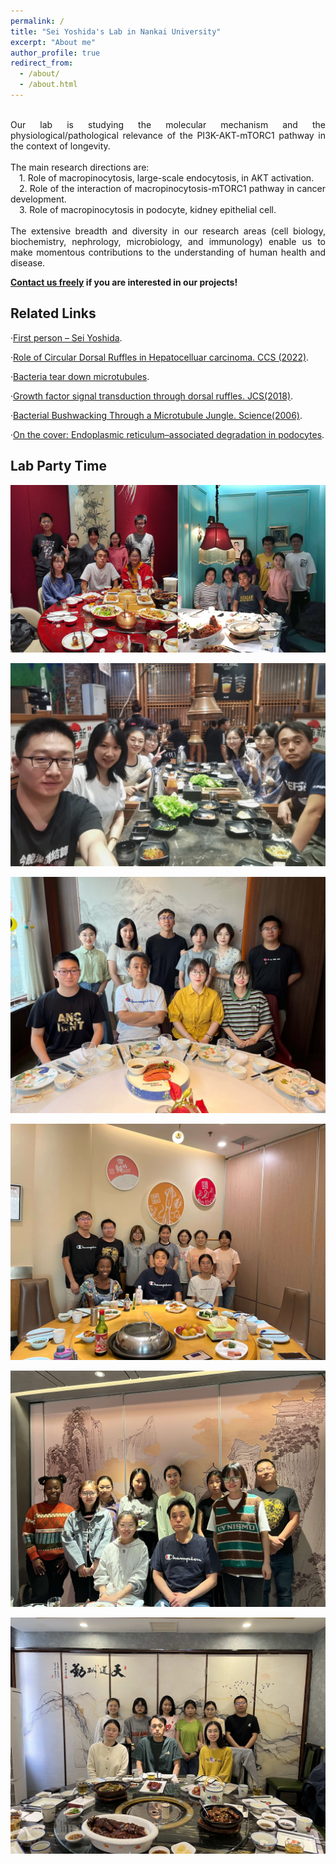 ```yaml
---
permalink: /
title: "Sei Yoshida's Lab in Nankai University"
excerpt: "About me"
author_profile: true
redirect_from: 
  - /about/
  - /about.html
---
```


<html>
<head>
<meta charset="utf-8"> 
<title>about</title> 
<style>
p.main {text-align:justify; width="550px";}
</style>
</head>
<body>
<p class="main"><br/>Our lab is studying the molecular mechanism and the physiological/pathological relevance of the PI3K-AKT-mTORC1 pathway in the context of longevity.<br/>
  <br/>The main research directions are:<br/>
&emsp;1. Role of macropinocytosis, large-scale endocytosis, in AKT activation.<br/>
&emsp;2. Role of the interaction of macropinocytosis-mTORC1 pathway in cancer development.<br/>
&emsp;3. Role of macropinocytosis in podocyte, kidney epithelial cell.<br/>
<br/>The extensive breadth and diversity in our research areas (cell biology, biochemistry, nephrology, microbiology, and immunology) enable us to make momentous contributions to the understanding of human health and disease.<br/></p>
</body>
</html>

**[Contact us freely](https://seiyoshida-lab.github.io/joinus/)  if you are interested in our projects!**

Related Links
------
·[First person – Sei Yoshida](https://jcs.biologists.org/content/131/22/jcs226373).

·[Role of Circular Dorsal Ruffles in Hepatocelluar carcinoma. CCS (2022)](https://vimeo.com/showcase/5960142/video/726062176).

·[Bacteria tear down microtubules](https://rupress.org/jcb/article/158/1/10/32890/Bacteria-tear-down-microtubules).

·[Growth factor signal transduction through dorsal ruffles. JCS(2018)](https://jcs.biologists.org/content/131/22/e2201).

·[Bacterial Bushwacking Through a Microtubule Jungle. Science(2006)](https://science.sciencemag.org/content/314/5801/931).

·[On the cover: Endoplasmic reticulum–associated degradation in podocytes](https://www.jci.org/131/7).

Lab Party Time
------
![party](/images/party.png "party") 

![party0917](/images/party0917.jpeg "party0917")

![20220618](/images/20220618.jpeg "20220618")

![220715](/images/220715.jpeg "220715") 

![230310](/images/230310.jpeg "230310") 

![230505](/images/20230505.jpeg "20230505") 
